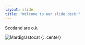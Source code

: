 ```yaml
---
layout: slide
title: "Welcome to our slide deck!"
---
```


Scotland are o.k. 

![Mardigrastocat](https://octodex.github.com/images/Mardigrastocat.png)
{: .center}
